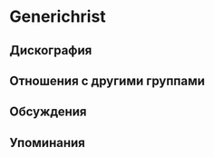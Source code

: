 # Generichrist



## Дискография


## Отношения с другими группами


## Обсуждения


## Упоминания

